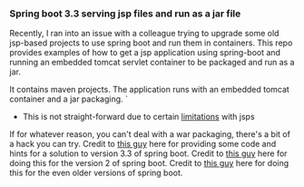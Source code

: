 ### Spring boot 3.3 serving jsp files and run as a jar file
Recently, I ran into an issue with a colleague trying to upgrade some old jsp-based projects to use spring boot and run them in containers. This repo provides examples of how to get a jsp application using spring-boot and running an embedded tomcat servlet container to be packaged and run as a jar.

It contains maven projects. The application runs with an embedded tomcat container and a jar packaging. 
`
- This is not straight-forward due to certain [limitations][1] with jsps

If for whatever reason, you can't deal with a war packaging, there's a bit of a hack you can try. 
Credit to [this guy][4] here for providing some code and hints for a solution to version 3.3 of spring boot.
Credit to [this guy][3] here for doing this for the version 2 of spring boot.
Credit to [this guy][2] here for doing this for the even older versions of spring boot.

[1]: https://docs.spring.io/spring-boot/docs/current/reference/html/boot-features-developing-web-applications.html#boot-features-jsp-limitations
[2]: http://hengyunabc.github.io/spring-boot-fat-jar-jsp-sample/
[3]: https://github.com/code4kix/spring-boot-examples
[4]: https://stackoverflow.com/a/78619625
